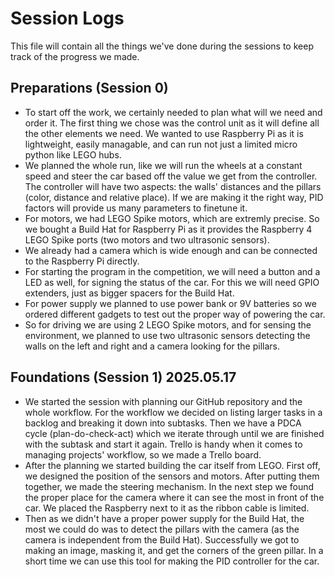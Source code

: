 # Session Logs

This file will contain all the things we've done during the sessions to keep track of the progress we made.

## Preparations (Session 0)
- To start off the work, we certainly needed to plan what will we need and order it. The first thing we chose was the control unit as it will define all the other elements we need. We wanted to use Raspberry Pi as it is lightweight, easily managable, and can run not just a limited micro python like LEGO hubs.
- We planned the whole run, like we will run the wheels at a constant speed and steer the car based off the value we get from the controller. The controller will have two aspects: the walls' distances and the pillars (color, distance and relative place). If we are making it the right way, PID factors will provide us many parameters to finetune it.
- For motors, we had LEGO Spike motors, which are extremly precise. So we bought a Build Hat for Raspberry Pi as it provides the Raspberry 4 LEGO Spike ports (two motors and two ultrasonic sensors).
- We already had a camera which is wide enough and can be connected to the Raspberry Pi directly.
- For starting the program in the competition, we will need a button and a LED as well, for signing the status of the car. For this we will need GPIO extenders, just as bigger spacers for the Build Hat.
- For power supply we planned to use power bank or 9V batteries so we ordered different gadgets to test out the proper way of powering the car.
- So for driving we are using 2 LEGO Spike motors, and for sensing the environment, we planned to use two ultrasonic sensors detecting the walls on the left and right and a camera looking for the pillars.


## Foundations (Session 1) 2025.05.17
- We started the session with planning our GitHub repository and the whole workflow. For the workflow we decided on listing larger tasks in a backlog and breaking it down into subtasks. Then we have a PDCA cycle (plan-do-check-act) which we iterate through until we are finished with the subtask and start it again. Trello is handy when it comes to managing projects' workflow, so we made a Trello board. 
- After the planning we started building the car itself from LEGO. First off, we designed the position of the sensors and motors. After putting them together, we made the steering mechanism. In the next step we found the proper place for the camera where it can see the most in front of the car. We placed the Raspberry next to it as the ribbon cable is limited.
- Then as we didn't have a proper power supply for the Build Hat, the most we could do was to detect the pillars with the camera (as the camera is independent from the Build Hat). Successfully we got to making an image, masking it, and get the corners of the green pillar. In a short time we can use this tool for making the PID controller for the car.